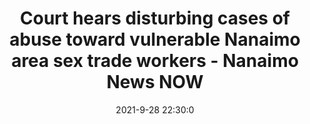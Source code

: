 ---
"title": "Court hears disturbing cases of abuse toward vulnerable Nanaimo area sex trade workers - Nanaimo News NOW"
"date": "2021-9-28 22:30:0"
"feed_name": "GOOGLENEWSINDUSTRIAL"
"feed_website": "https://news.google.com/search?q=industrial%2Bincident&hl=en-US&gl=US&ceid=US:en"
"feed_rss": "https://news.google.com/rss/search?q=industrial%2Bincident&hl=en-US&gl=US&ceid=US:en"
"link": "https://nanaimonewsnow.com/2021/09/28/court-hears-disturbing-cases-of-abuse-toward-vulnerable-nanaimo-area-sex-trade-workers/"
"source": "{'href': 'https://nanaimonewsnow.com', 'title': 'Nanaimo News NOW'}"
"file": "_posts/2021-1-1-1ccf6b47ec8ac4f8e6f40540bc5282d06c9c4fa0.md"
"accident": "0"
"drilling": "0"
"dead": "0"
"injured": "0"
"arrested": "0"
"where": "unknown site"
"causes": "unknown"
"place": "unknown place"
---